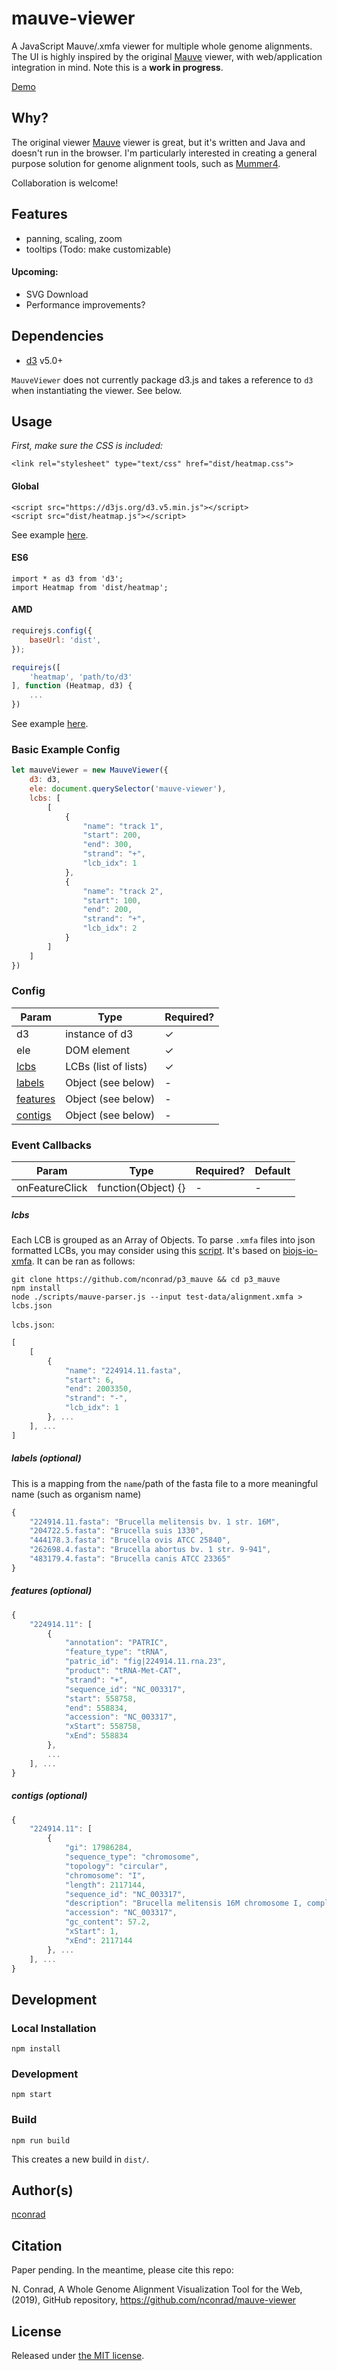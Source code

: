 # mauve-viewer

A JavaScript Mauve/.xmfa viewer for multiple whole genome alignments.   The UI is highly inspired by the original [Mauve](http://darlinglab.org/mauve/mauve.html) viewer, with web/application integration in mind.  Note this is a __work in progress__.

[Demo](https://nconrad.github.io/mauve-viewer/demo/)


## Why?

The original viewer [Mauve](http://darlinglab.org/mauve/mauve.html) viewer is great, but it's written and Java and doesn't run in the browser.  I'm particularly interested in creating a general purpose solution for genome alignment tools, such as [Mummer4](https://github.com/mummer4/mummer).

Collaboration is welcome!



## Features

- panning, scaling, zoom
- tooltips (Todo: make customizable)

#### Upcoming:

- SVG Download
- Performance improvements?


## Dependencies


- [d3](https://github.com/d3/d3) v5.0+

`MauveViewer` does not currently package d3.js and takes a reference to `d3` when instantiating the viewer.  See below.


## Usage

*First, make sure the CSS is included:*
```
<link rel="stylesheet" type="text/css" href="dist/heatmap.css">
```


#### Global

```
<script src="https://d3js.org/d3.v5.min.js"></script>
<script src="dist/heatmap.js"></script>
```

See example [here](https://github.com/nconrad/mauve-viewer/blob/master/demo/global-demo/index.html).

#### ES6

```
import * as d3 from 'd3';
import Heatmap from 'dist/heatmap';
```

#### AMD

```javascript
requirejs.config({
    baseUrl: 'dist',
});

requirejs([
    'heatmap', 'path/to/d3'
], function (Heatmap, d3) {
    ...
})
```

See example [here](https://github.com/nconrad/mauve-viewer/tree/master/demo/amd-demo).


### Basic Example Config

```javascript
let mauveViewer = new MauveViewer({
    d3: d3,
    ele: document.querySelector('mauve-viewer'),
    lcbs: [
        [
            {
                "name": "track 1",
                "start": 200,
                "end": 300,
                "strand": "+",
                "lcb_idx": 1
            },
            {
                "name": "track 2",
                "start": 100,
                "end": 200,
                "strand": "+",
                "lcb_idx": 2
            }
        ]
    ]
})
```

### Config

| Param                 | Type                              | Required? |
|-----------------------|-----------------------------------|-----------|
| d3                    | instance of d3                    | &check;   |
| ele                   | DOM element                       | &check;   |
| [lcbs](#lcbs)         | LCBs (list of lists)              | &check;   |
| [labels](#labels)     | Object (see below)                | -         |
| [features](#features) | Object (see below)                | -         |
| [contigs](#contigs)   | Object (see below)                | -         |


### Event Callbacks

| Param          | Type                | Required? | Default |
|----------------|---------------------|-----------|---------|
| onFeatureClick | function(Object) {} | -         | -       |


##### lcbs

Each LCB is grouped as an Array of Objects.  To parse `.xmfa` files into json formatted LCBs, you may consider using this [script](https://github.com/nconrad/p3_mauve/blob/master/scripts/mauve-parser.js).  It's based on [biojs-io-xmfa](https://github.com/erasche/biojs-io-xmfa).  It can be ran as follows:

```
git clone https://github.com/nconrad/p3_mauve && cd p3_mauve
npm install
node ./scripts/mauve-parser.js --input test-data/alignment.xmfa > lcbs.json
```

`lcbs.json`:

```javascript
[
    [
        {
            "name": "224914.11.fasta",
            "start": 6,
            "end": 2003350,
            "strand": "-",
            "lcb_idx": 1
        }, ...
    ], ...
]  
```

##### labels (optional)

This is a mapping from the `name`/path of the fasta file to a more meaningful name (such as organism name)

```javascript
{
    "224914.11.fasta": "Brucella melitensis bv. 1 str. 16M",
    "204722.5.fasta": "Brucella suis 1330",
    "444178.3.fasta": "Brucella ovis ATCC 25840",
    "262698.4.fasta": "Brucella abortus bv. 1 str. 9-941",
    "483179.4.fasta": "Brucella canis ATCC 23365"
}
````

##### features (optional)

```javascript
{
    "224914.11": [
        {
            "annotation": "PATRIC",
            "feature_type": "tRNA",
            "patric_id": "fig|224914.11.rna.23",
            "product": "tRNA-Met-CAT",
            "strand": "+",
            "sequence_id": "NC_003317",
            "start": 558758,
            "end": 558834,
            "accession": "NC_003317",
            "xStart": 558758,
            "xEnd": 558834
        },
        ...
    ], ...
}
```

##### contigs (optional)

```javascript
{
    "224914.11": [
        {
            "gi": 17986284,
            "sequence_type": "chromosome",
            "topology": "circular",
            "chromosome": "I",
            "length": 2117144,
            "sequence_id": "NC_003317",
            "description": "Brucella melitensis 16M chromosome I, complete sequence.",
            "accession": "NC_003317",
            "gc_content": 57.2,
            "xStart": 1,
            "xEnd": 2117144
        }, ...
    ], ...
}
```



## Development

### Local Installation

```
npm install
```


### Development

```
npm start
```


### Build

```
npm run build
```

This creates a new build in `dist/`.


## Author(s)

[nconrad](https://github.com/nconrad)



## Citation

Paper pending.  In the meantime, please cite this repo:

N. Conrad, A Whole Genome Alignment Visualization Tool for the Web, (2019), GitHub repository, https://github.com/nconrad/mauve-viewer


## License

Released under [the MIT license](https://github.com/nconrad/mauve-viewer/blob/master/LICENSE).



